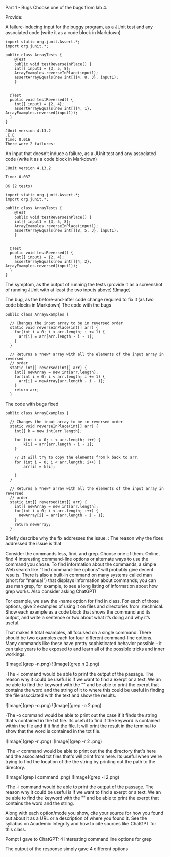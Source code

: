 Part 1 - Bugs
Choose one of the bugs from lab 4.

Provide:

A failure-inducing input for the buggy program, as a JUnit test and any associated code (write it as a code block in Markdown)

``` # This is the code
import static org.junit.Assert.*;
import org.junit.*;

public class ArrayTests {
	@Test 
	public void testReverseInPlace() {
    int[] input1 = {3, 5, 8};
    ArrayExamples.reverseInPlace(input1);
    assertArrayEquals(new int[]{4, 8, 3}, input1);
	}


  @Test
  public void testReversed() {
    int[] input1 = {2, 4};
    assertArrayEquals(new int[]{4, 1}, ArrayExamples.reversed(input1));
  }
}
```
``` # This is the failed test 
JUnit version 4.13.2
.E.E
Time: 0.016
There were 2 failures:
```
An input that doesn’t induce a failure, as a JUnit test and any associated code (write it as a code block in Markdown)

```
JUnit version 4.13.2

Time: 0.037

OK (2 tests)

```
```
import static org.junit.Assert.*;
import org.junit.*;

public class ArrayTests {
	@Test 
	public void testReverseInPlace() {
    int[] input1 = {3, 5, 8};
    ArrayExamples.reverseInPlace(input1);
    assertArrayEquals(new int[]{8, 5, 3}, input1);
	}


  @Test
  public void testReversed() {
    int[] input1 = {2, 4};
    assertArrayEquals(new int[]{4, 2}, ArrayExamples.reversed(input1));
  }
}
```

The symptom, as the output of running the tests (provide it as a screenshot of running JUnit with at least the two inputs above)
![Image]


The bug, as the before-and-after code change required to fix it (as two code blocks in Markdown)
The code with the bugs 
```
public class ArrayExamples {

  // Changes the input array to be in reversed order
  static void reverseInPlace(int[] arr) {
    for(int i = 0; i < arr.length; i += 1) {
      arr[i] = arr[arr.length - i - 1];
    }
  }

  // Returns a *new* array with all the elements of the input array in reversed
  // order
  static int[] reversed(int[] arr) {
    int[] newArray = new int[arr.length];
    for(int i = 0; i < arr.length; i += 1) {
      arr[i] = newArray[arr.length - i - 1];
    }
    return arr;
  }
```
The code with bugs fixed 
```
public class ArrayExamples {
 
  // Changes the input array to be in reversed order
  static void reverseInPlace(int[] arr) {
    int[] k = new int[arr.length];

    for (int i = 0; i < arr.length; i++) {
        k[i] = arr[arr.length - i - 1];
    }

    // It will try to copy the elements from k back to arr.
    for (int i = 0; i < arr.length; i++) {
        arr[i] = k[i];

    }
  }

  // Returns a *new* array with all the elements of the input array in reversed
  // order 
  static int[] reversed(int[] arr) {
    int[] newArray = new int[arr.length];
    for(int i = 0; i < arr.length; i++) {
      newArray[i] = arr[arr.length - i - 1];
    }
    return newArray;
  }
```

Briefly describe why the fix addresses the issue.
: The reason why the fixes addressed the issue is that 

Consider the commands less, find, and grep. Choose one of them. Online, find 4 interesting command-line options or alternate ways to use the command you chose. To find information about the commands, a simple Web search like “find command-line options” will probably give decent results. There is also a built-in command on many systems called man (short for “manual”) that displays information about commands; you can use man grep, for example, to see a long listing of information about how grep works. Also consider asking ChatGPT!

For example, we saw the -name option for find in class. For each of those options, give 2 examples of using it on files and directories from ./technical. Show each example as a code block that shows the command and its output, and write a sentence or two about what it’s doing and why it’s useful.

That makes 8 total examples, all focused on a single command. There should be two examples each for four different command-line options. Many commands like these have pretty sophisticated behavior possible – it can take years to be exposed to and learn all of the possible tricks and inner workings.

![Image](grep -n.png)
![Image](grep n 2.png)

-The -i command would be able to print the output of the passage. The reason why it could be useful is if we want to find a exerpt or a text. We an be able to find the keyword with the "" and be able to print the exerpt that contains the word and the string of it to where this could be useful in finding the file associated with the text and show the results. 

![Image](grep -o.png)
![Image](grep -o 2.png)

-The -o command would be able to print out the case if it finds the string that's contained in the txt file. Its useful to find if the keyword is contained within the file and if it find the file. It will print the result in the terminal to show that the word is contained in the txt file. 

![Image](grep -r .png)
![Image](grep -r 2 .png)

-The -r command would be able to print out the the directory that's here and the associated txt files that's will print from here. Its useful when we're trying to find the location of the the string by printing out the path to the directory.

![Image](grep i command .png)
![Image](grep -i 2.png)

-The -i command would be able to print the output of the passage. The reason why it could be useful is if we want to find a exerpt or a text. We an be able to find the keyword with the "" and be able to print the exerpt that contains the word and the string.

Along with each option/mode you show, cite your source for how you found out about it as a URL or a description of where you found it. See the syllabus on Academic Integrity and how to cite sources like ChatGPT for this class.

Pompt I gave to ChatGPT: 4 interesting command line options for grep

The output of the response simply gave 4 different options
